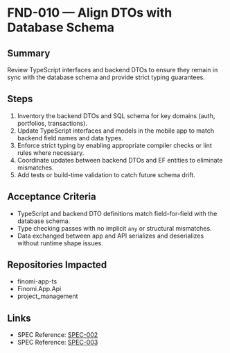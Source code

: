 # FND-010 — Align DTOs with Database Schema

## Summary
Review TypeScript interfaces and backend DTOs to ensure they remain in sync with the database schema and provide strict typing guarantees.

## Steps
1. Inventory the backend DTOs and SQL schema for key domains (auth, portfolios, transactions).
2. Update TypeScript interfaces and models in the mobile app to match backend field names and data types.
3. Enforce strict typing by enabling appropriate compiler checks or lint rules where necessary.
4. Coordinate updates between backend DTOs and EF entities to eliminate mismatches.
5. Add tests or build-time validation to catch future schema drift.

## Acceptance Criteria
- TypeScript and backend DTO definitions match field-for-field with the database schema.
- Type checking passes with no implicit `any` or structural mismatches.
- Data exchanged between app and API serializes and deserializes without runtime shape issues.

## Repositories Impacted
- finomi-app-ts
- Finomi.App.Api
- project_management

## Links
- SPEC Reference: [SPEC-002](../../SPECS/SPEC-002_BACKEND_IMPLEMENTATION_GUIDE.md)
- SPEC Reference: [SPEC-003](../../SPECS/SPEC-003_FRONTEND_IMPLEMENTATION_GUIDE.md)
